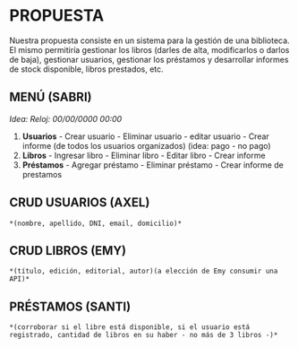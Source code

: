 # PROPUESTA
Nuestra propuesta consiste en un sistema para la gestión de una biblioteca. El mismo permitiría gestionar los libros (darles de alta, modificarlos o darlos de baja), gestionar usuarios, gestionar los préstamos y desarrollar informes de stock disponible, libros prestados, etc.

## MENÚ (SABRI)                                          
*Idea: Reloj: 00/00/0000 00:00*
 1. **Usuarios**
		- Crear usuario
	    - Eliminar usuario 
		- editar usuario
		- Crear informe (de todos los usuarios organizados) (idea: pago - no pago)
 2. **Libros**
		- Ingresar libro 
		- Eliminar libro 
		- Editar libro 
		- Crear informe 
 3. **Préstamos** 
		- Agregar préstamo 
		- Eliminar préstamo 
		- Crear informe de prestamos

## CRUD USUARIOS (AXEL)
    *(nombre, apellido, DNI, email, domicilio)*
## CRUD LIBROS (EMY)
    *(título, edición, editorial, autor)(a elección de Emy consumir una API)*
## PRÉSTAMOS (SANTI)
    *(corroborar si el libre está disponible, si el usuario está registrado, cantidad de libros en su haber - no más de 3 libros -)*